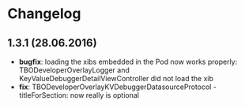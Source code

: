 # Changelog

## 1.3.1 (28.06.2016)

* **bugfix**: loading the xibs embedded in the Pod now works properly: TBODeveloperOverlayLogger and KeyValueDebuggerDetailViewController did not load the xib
* **fix**: TBODeveloperOverlayKVDebuggerDatasourceProtocol -titleForSection: now really is optional